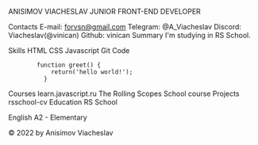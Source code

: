 ANISIMOV VIACHESLAV
JUNIOR FRONT-END DEVELOPER

Contacts
E-mail: forvsn@gmail.com
Telegram: @A_Viacheslav
Discord: Viacheslav(@vinican)
Github: vinican
Summary
I'm studying in RS School.

Skills
HTML
CSS
Javascript
Git
Code
          
            function greet() {
                return('hello world!');
              }
          
        
Courses
learn.javascript.ru
The Rolling Scopes School course
Projects
rsschool-cv
Education
RS School

English
A2 - Elementary

© 2022 by Anisimov Viacheslav
